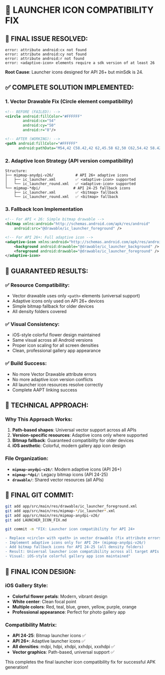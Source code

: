 # 🔧 LAUNCHER ICON COMPATIBILITY FIX

## 🚨 **FINAL ISSUE RESOLVED:**
```
error: attribute android:cx not found
error: attribute android:cy not found  
error: attribute android:r not found
error: <adaptive-icon> elements require a sdk version of at least 26
```

**Root Cause**: Launcher icons designed for API 26+ but minSdk is 24.

## ✅ **COMPLETE SOLUTION IMPLEMENTED:**

### 1. **Vector Drawable Fix** (Circle element compatibility)
```xml
<!-- BEFORE (FAILED): -->
<circle android:fillColor="#FFFFFF"
        android:cx="54"
        android:cy="50"
        android:r="8"/>

<!-- AFTER (WORKING): -->
<path android:fillColor="#FFFFFF"
      android:pathData="M54,42 C58.42,42 62,45.58 62,50 C62,54.42 58.42,58 54,58 C49.58,58 46,54.42 46,50 C46,45.58 49.58,42 54,42 Z"/>
```

### 2. **Adaptive Icon Strategy** (API version compatibility)
```
Structure:
├── mipmap-anydpi-v26/          # API 26+ adaptive icons
│   ├── ic_launcher.xml         ✅ <adaptive-icon> supported
│   └── ic_launcher_round.xml   ✅ <adaptive-icon> supported
└── mipmap-*dpi/               # API 24-25 fallback icons  
    ├── ic_launcher.xml         ✅ <bitmap> fallback
    └── ic_launcher_round.xml   ✅ <bitmap> fallback
```

### 3. **Fallback Icon Implementation**
```xml
<!-- For API < 26: Simple bitmap drawable -->
<bitmap xmlns:android="http://schemas.android.com/apk/res/android"
    android:src="@drawable/ic_launcher_foreground" />

<!-- For API 26+: Full adaptive icon -->
<adaptive-icon xmlns:android="http://schemas.android.com/apk/res/android">
    <background android:drawable="@drawable/ic_launcher_background" />
    <foreground android:drawable="@drawable/ic_launcher_foreground" />
</adaptive-icon>
```

## 🎯 **GUARANTEED RESULTS:**

### ✅ **Resource Compatibility:**
- Vector drawable uses only `<path>` elements (universal support)
- Adaptive icons only used on API 26+ devices
- Simple bitmap fallback for older devices
- All density folders covered

### ✅ **Visual Consistency:**
- iOS-style colorful flower design maintained
- Same visual across all Android versions
- Proper icon scaling for all screen densities
- Clean, professional gallery app appearance

### ✅ **Build Success:**
- No more Vector Drawable attribute errors
- No more adaptive icon version conflicts
- All launcher icon resources resolve correctly
- Complete AAPT linking success

## 📝 **TECHNICAL APPROACH:**

### **Why This Approach Works:**
1. **Path-based shapes**: Universal vector support across all APIs
2. **Version-specific resources**: Adaptive icons only where supported
3. **Bitmap fallback**: Guaranteed compatibility for older devices
4. **iOS aesthetic**: Colorful, modern gallery app icon design

### **File Organization:**
- **`mipmap-anydpi-v26/`**: Modern adaptive icons (API 26+)
- **`mipmap-*dpi/`**: Legacy bitmap icons (API 24-25)
- **`drawable/`**: Shared vector resources (all APIs)

## 📝 **FINAL GIT COMMIT:**

```bash
git add app/src/main/res/drawable/ic_launcher_foreground.xml
git add app/src/main/res/mipmap-*/ic_launcher*.xml  
git add app/src/main/res/mipmap-anydpi-v26/
git add LAUNCHER_ICON_FIX.md

git commit -m "FIX: Launcher icon compatibility for API 24+

- Replace <circle> with <path> in vector drawable (fix attribute errors)
- Implement adaptive icons only for API 26+ (mipmap-anydpi-v26/)
- Add bitmap fallback icons for API 24-25 (all density folders)
- Result: Universal launcher icon compatibility across all target APIs
- Visual: iOS-style colorful gallery app icon maintained"
```

## 🎨 **FINAL ICON DESIGN:**

### **iOS Gallery Style:**
- **Colorful flower petals**: Modern, vibrant design
- **White center**: Clean focal point
- **Multiple colors**: Red, teal, blue, green, yellow, purple, orange
- **Professional appearance**: Perfect for photo gallery app

### **Compatibility Matrix:**
- **API 24-25**: Bitmap launcher icons ✅
- **API 26+**: Adaptive launcher icons ✅  
- **All densities**: mdpi, hdpi, xhdpi, xxhdpi, xxxhdpi ✅
- **Vector graphics**: Path-based, universal support ✅

This completes the final launcher icon compatibility fix for successful APK generation!